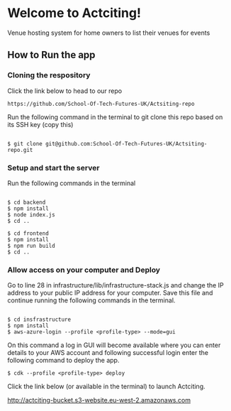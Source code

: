 # Welcome to Actciting!

Venue hosting system for home owners to list their venues for events 

## How to Run the app 

### Cloning the respository
Click the link below to head to our repo

`https://github.com/School-Of-Tech-Futures-UK/Actsiting-repo`

Run the following command in the terminal to git clone this repo based on its SSH key (copy this)

``` 

$ git clone git@github.com:School-Of-Tech-Futures-UK/Actsiting-repo.git

```
### Setup and start the server

Run the following commands in the terminal 

``` 

$ cd backend
$ npm install
$ node index.js
$ cd ..

$ cd frontend
$ npm install
$ npm run build 
$ cd ..

```
### Allow access on your computer and Deploy
Go to line 28 in infrastructure/lib/infrastructure-stack.js and change the IP address to your public IP address for your computer. Save this file and continue running the following commands in the terminal.

```

$ cd insfrastructure
$ npm install
$ aws-azure-login --profile <profile-type> --mode=gui

```
On this command a log in GUI will become available where you can enter details to your AWS account and following successful login enter the following command to deploy the app.

```
$ cdk --profile <profile-type> deploy
```

Click the link below (or available in the terminal) to launch Actciting.

http://actciting-bucket.s3-website.eu-west-2.amazonaws.com




